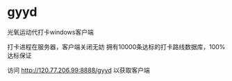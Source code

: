 # gyyd
光氧运动代打卡windows客户端

打卡进程在服务器，客户端关闭无妨
拥有10000条达标的打卡路线数据库，100%达标保证

访问 http://120.77.206.99:8888/gyyd 以获取客户端
